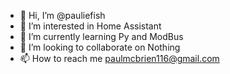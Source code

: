 - 👋 Hi, I’m @pauliefish
- 👀 I’m interested in Home Assistant
- 🌱 I’m currently learning Py and ModBus
- 💞️ I’m looking to collaborate on Nothing 
- 📫 How to reach me paulmcbrien116@gmail.com

<!---
pauliefish/pauliefish is a ✨ special ✨ repository because its `README.md` (this file) appears on your GitHub profile.
You can click the Preview link to take a look at your changes.
--->
